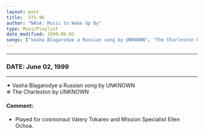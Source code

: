 ```yaml
---
layout: post
title:  STS-96
author: "NASA: Music to Wake Up By"
type: MusicPlaylist
date_modified: 1999-06-02
songs: ["Vasha Blagarodye a Russian song by UNKNOWN", "The Charleston by UNKNOWN"]
---
```


----
### DATE: June 02, 1999
----
✦ Vasha Blagarodye a Russian song by UNKNOWN  &nbsp;<br />
✵ The Charleston by UNKNOWN

#### Comment:
* Played for cosmonaut Valery Tokarev and Mission Specialist Ellen Ochoa.




<br/>
<center>
	<a target="_blank"
	   href="https://twitter.com/intent/tweet?hashtags=Space,NASA,Playlist,NASAWakeupCalls,SpaceProgram&text={{ page.author}}, '{{ page.songs.first }}' {{ page.title }}, {{ page.date | date: '%B %d, %Y' }}. {{ site.url }}{{ page.url }} @nasawakeupcalls">
	   <i class="fab fa-twitter" alt="Tweet this page" style="font-size: 1.3em;"></i>
	</a>
	&nbsp; 	<i class="fas fa-user-astronaut" style="font-size: 1.5em;"></i> &nbsp;
    <a type="amzn" search="'Vasha Blagarodye a Russian song by UNKNOWN' or 'The Charleston by UNKNOWN'" category="popular music">
        <i class="fab fa-amazon" style="font-size: 1.3em;"></i>
    </a>
</center>
